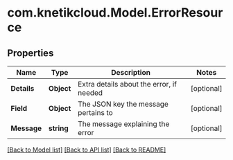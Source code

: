 # com.knetikcloud.Model.ErrorResource
## Properties

Name | Type | Description | Notes
------------ | ------------- | ------------- | -------------
**Details** | **Object** | Extra details about the error, if needed | [optional] 
**Field** | **Object** | The JSON key the message pertains to | [optional] 
**Message** | **string** | The message explaining the error | [optional] 

[[Back to Model list]](../README.md#documentation-for-models) [[Back to API list]](../README.md#documentation-for-api-endpoints) [[Back to README]](../README.md)

